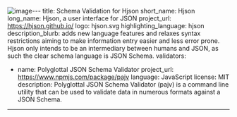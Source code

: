 ![image](https://github.com/user-attachments/assets/32fa0042-509c-44a4-9fae-e03fc6d2378b)---
title: Schema Validation for Hjson
short_name: Hjson
long_name: Hjson, a user interface for JSON
project_url: https://hjson.github.io/
logo: hjson.svg
highlighting_language: hjson
description_blurb: adds new language features and relaxes syntax restrictions aiming to make information entry easier and less error prone. Hjson only intends to be an intermediary between humans and JSON, as such the clear schema language is JSON Schema.
validators:
  - name: Polyglottal JSON Schema Validator
    project_url: https://www.npmjs.com/package/pajv
    language: JavaScript
    license: MIT
    description: Polyglottal JSON Schema Validator (pajv) is a command line utility that can be used to validate data in numerous formats against a JSON Schema.
---
